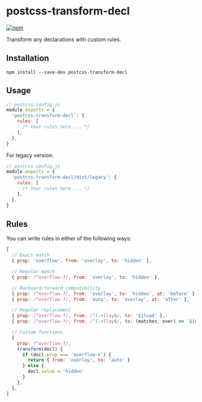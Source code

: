 # postcss-transform-decl

[![npm](https://img.shields.io/npm/v/postcss-transform-decl.svg)](https://www.npmjs.com/package/postcss-transform-decl)

Transform any declarations with custom rules.

## Installation

```shell
npm install --save-dev postcss-transform-decl
```

## Usage

```js
// postcss.config.js
module.exports = {
  'postcss-transform-decl': {
    rules: [
      /* Your rules here ... */
    ],
  },
}
```

For legacy version:

```js
// postcss.config.js
module.exports = {
  'postcss-transform-decl/dist/legacy': {
    rules: [
      /* Your rules here ... */
    ],
  },
}
```

## Rules

You can write rules in either of the following ways:

```js
[
  // Exact match
  { prop: 'overflow', from: 'overlay', to: 'hidden' },

  // Regular match
  { prop: /^overflow-?/, from: 'overlay', to: 'hidden' },

  // Backward/forward compatibility
  { prop: /^overflow-?/, from: 'overlay', to: 'hidden', at: 'before' },
  { prop: /^overflow-?/, from: 'auto', to: 'overlay', at: 'after' },

  // Regular replacement
  { prop: /^overflow-?/, from: /^(.+)lay$/, to: '$1load' },
  { prop: /^overflow-?/, from: /^(.+)lay$/, to: (matches, over) => `${over}load` },

  // Custom functions
  {
    prop: /^overflow-?/,
    transform(decl) {
      if (decl.prop === 'overflow-x') {
        return { from: 'overlay', to: 'auto' }
      } else {
        decl.value = 'hidden'
      }
    },
  },
]
```
